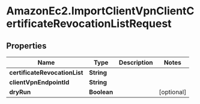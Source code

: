 # AmazonEc2.ImportClientVpnClientCertificateRevocationListRequest

## Properties

Name | Type | Description | Notes
------------ | ------------- | ------------- | -------------
**certificateRevocationList** | **String** |  | 
**clientVpnEndpointId** | **String** |  | 
**dryRun** | **Boolean** |  | [optional] 



